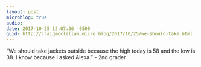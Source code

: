 ```yaml
---
layout: post
microblog: true
audio: 
date: 2017-10-25 12:07:36 -0500
guid: http://craigmcclellan.micro.blog/2017/10/25/we-should-take.html
---
```

“We should take jackets outside because the high today is 58 and the low is 38. I know because I asked Alexa.” - 2nd grader
